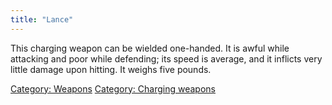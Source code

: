 ```yaml
---
title: "Lance"
---
```


This charging weapon can be wielded one-handed. It is awful while
attacking and poor while defending; its speed is average, and it
inflicts very little damage upon hitting. It weighs five pounds.

[Category: Weapons](Category:_Weapons "wikilink") [Category: Charging
weapons](Category:_Charging_weapons "wikilink")